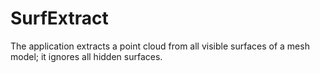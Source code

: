 # SurfExtract
The application extracts a point cloud from all visible surfaces of a mesh model; it ignores all hidden surfaces. 
